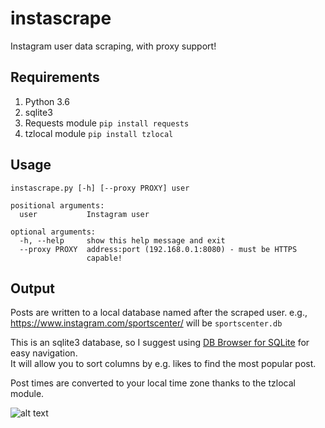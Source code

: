 # instascrape
Instagram user data scraping, with proxy support!

## Requirements
1. Python 3.6
2. sqlite3
3. Requests module `pip install requests`
4. tzlocal module `pip install tzlocal`

## Usage
```
instascrape.py [-h] [--proxy PROXY] user

positional arguments:
  user           Instagram user

optional arguments:
  -h, --help     show this help message and exit
  --proxy PROXY  address:port (192.168.0.1:8080) - must be HTTPS
                 capable!
```

## Output  
Posts are written to a local database named after the scraped user. e.g.,  
https://www.instagram.com/sportscenter/ will be `sportscenter.db`  

This is an sqlite3 database, so I suggest using [DB Browser for SQLite](http://sqlitebrowser.org/) for easy navigation.  
It will allow you to sort columns by e.g. likes to find the most popular post.  

Post times are converted to your local time zone thanks to the tzlocal module.  

![alt text](https://i.imgur.com/prNgHo7.png)
